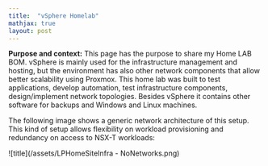 ```yaml
---
title:  "vSphere Homelab"
mathjax: true
layout: post
---
```


**Purpose and context:**
This page has the purpose to share my Home LAB BOM. vSphere is mainly used for the infrastructure management and hosting, but the environment has also other network components that allow better scalability using Proxmox.
This home lab was built to test applications, develop automation, test infrastructure components, design/implement network topologies. Besides vSphere it contains other software for backups and Windows and Linux machines.

The following image shows a generic network architecture of this setup. This kind of setup allows flexibility on workload provisioning and redundancy on access to NSX-T workloads:

![title](/assets/LPHomeSiteInfra - NoNetworks.png)